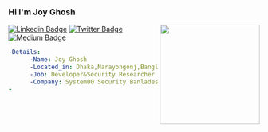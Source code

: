 ### Hi I'm Joy Ghosh
<img align='right' src='https://c.tenor.com/4CPI9z1qIPAAAAAC/tokyo-ghoul-kaneki-ken.gif' width='200"'>

[![Linkedin Badge](https://img.shields.io/badge/-Joy%20Ghosh-blue?style=social&logo=Linkedin&logoColor=blue&link=https://www.linkedin.com/in/0xjoyghosh/)](https://www.linkedin.com/in/0xjoyghosh/) [![Twitter Badge](http://img.shields.io/badge/-@0xjoyghosh-1ca0f1?style=social&logo=twitter&logoColor=blue&link=https://twitter.com/0xjoyghosh)](https://twitter.com/0xjoyghosh) [![Medium Badge](http://img.shields.io/badge/-@0xjoyghosh-1ca0f1?style=social&logo=Medium&logoColor=black&link=https://medium.com/@0xjoyghosh)](https://medium.com/@0xjoyghosh)

```yaml
-Details:
      -Name: Joy Ghosh
      -Located_in: Dhaka,Narayongonj,Bangladesh
      -Job: Developer&Security Researcher
      -Company: System00 Security Banladesh
-

```
